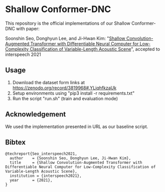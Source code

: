 # Shallow Conformer-DNC
This repository is the official implementations of our Shallow Conformer-DNC with paper:

Soonshin Seo, Donghyun Lee, and Ji-Hwan Kim: "[Shallow Convolution-Augmented Transformer with Differentiable Neural Computer for Low-Complexity Classification of Variable-Length Acoustic Scene](https://www.isca-speech.org/archive/pdfs/interspeech_2021/seo21_interspeech.pdf?ref=https://githubhelp.com)", accepted to interspeech 2021 
  
## Usage
 1. Download the dataset form links at https://zenodo.org/record/3819968#.YLiqhfkzaUk
 2. Setup environments using "pip3 install -r requirements.txt"
 3. Run the script "run.sh" (train and evaluation mode)
		 
## Acknowledgement
We used the implementation presented in URL as our baseline script.

## Bibtex
```
@techreport{Seo_interspeech2021,
  author    = {Soonshin Seo, Donghyun Lee, Ji-Hwan Kim},
  title     = {Shallow Convolution-Augmented Transformer with Differentiable Neural Computer for Low-Complexity Classification of Variable-Length Acoustic Scene},
  institution = {interspeech2021},
  year      = {2021},
}
```
